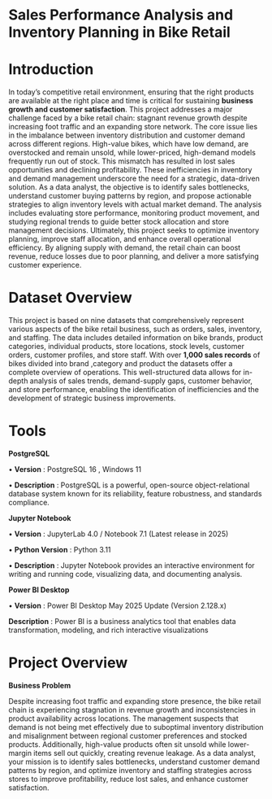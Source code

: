 # Sales Performance Analysis and Inventory Planning in Bike Retail

# Introduction

In today’s competitive retail environment, ensuring that the right products are available at the right place and time is critical for sustaining **business growth and customer satisfaction**. This project addresses a major challenge faced by a bike retail chain: stagnant revenue growth despite increasing foot traffic and an expanding store network. The core issue lies in the imbalance between inventory distribution and customer demand across different regions. High-value bikes, which have low demand, are overstocked and remain unsold, while lower-priced, high-demand models frequently run out of stock. This mismatch has resulted in lost sales opportunities and declining profitability.
These inefficiencies in inventory and demand management underscore the need for a strategic, data-driven solution. As a data analyst, the objective is to identify sales bottlenecks, understand customer buying patterns by region, and propose actionable strategies to align inventory levels with actual market demand. The analysis includes evaluating store performance, monitoring product movement, and studying regional trends to guide better stock allocation and store management decisions.
Ultimately, this project seeks to optimize inventory planning, improve staff allocation, and enhance overall operational efficiency. By aligning supply with demand, the retail chain can boost revenue, reduce losses due to poor planning, and deliver a more satisfying customer experience.

# Dataset Overview 

This project is based on nine datasets that comprehensively represent various aspects of the bike retail business, such as orders, sales, inventory, and staffing. The data includes detailed information on bike brands, product categories, individual products, store locations, stock levels, customer orders, customer profiles, and store staff. With over **1,000 sales records** of bikes  divided into brand ,category and product the datasets offer a complete overview of operations. This well-structured data allows for in-depth analysis of sales trends, demand-supply gaps, customer behavior, and store performance, enabling the identification of inefficiencies and the development of strategic business improvements.

# Tools 


**PostgreSQL**

•	**Version** : PostgreSQL 16 , Windows 11 

•	**Description** : PostgreSQL is a powerful, open-source object-relational database system known for its reliability, feature robustness, and standards compliance.

**Jupyter Notebook** 

•	**Version** : JupyterLab 4.0 / Notebook 7.1 (Latest release in 2025)

•	**Python Version** : Python 3.11

•	**Description** : Jupyter Notebook provides an interactive environment for writing and running code, visualizing data, and documenting analysis.

**Power BI Desktop**

•	**Version** : Power BI Desktop May 2025 Update (Version 2.128.x)

**Description** : Power BI is a business analytics tool that enables data transformation, modeling, and rich interactive visualizations


# Project Overview 

**Business Problem**

Despite increasing foot traffic and expanding store presence, the bike retail chain is experiencing stagnation in revenue growth and inconsistencies in product availability across locations. The management suspects that demand is not being met effectively due to suboptimal inventory distribution and misalignment between regional customer preferences and stocked products. Additionally, high-value products often sit unsold while lower-margin items sell out quickly, creating revenue leakage.
As a data analyst, your mission is to identify sales bottlenecks, understand customer demand patterns by region, and optimize inventory and staffing strategies across stores to improve profitability, reduce lost sales, and enhance customer satisfaction.



